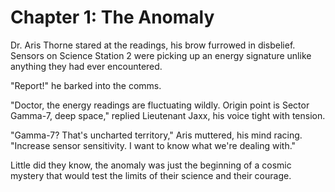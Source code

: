 # Chapter 1: The Anomaly

Dr. Aris Thorne stared at the readings, his brow furrowed in disbelief. Sensors on Science Station 2 were picking up an energy signature unlike anything they had ever encountered.

"Report!" he barked into the comms.

"Doctor, the energy readings are fluctuating wildly. Origin point is Sector Gamma-7, deep space," replied Lieutenant Jaxx, his voice tight with tension.

"Gamma-7? That's uncharted territory," Aris muttered, his mind racing. "Increase sensor sensitivity. I want to know what we're dealing with."

Little did they know, the anomaly was just the beginning of a cosmic mystery that would test the limits of their science and their courage.

